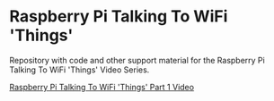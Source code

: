 # Raspberry Pi Talking To WiFi 'Things'

Repository with code and other support material for the Raspberry Pi Talking To WiFi 'Things' Video Series.

[Raspberry Pi Talking To WiFi 'Things' Part 1 Video](https://www.youtube.com/watch?v=lP8vZlD7NRo)
